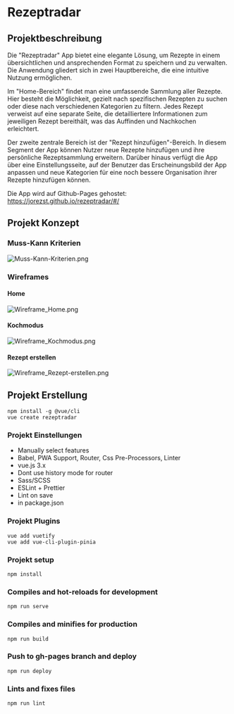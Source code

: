 # Rezeptradar
## Projektbeschreibung
Die "Rezeptradar" App bietet eine elegante Lösung, 
um Rezepte in einem übersichtlichen und ansprechenden Format
zu speichern und zu verwalten. Die Anwendung gliedert sich in zwei Hauptbereiche,
die eine intuitive Nutzung ermöglichen.

Im "Home-Bereich" findet man eine umfassende Sammlung aller Rezepte.
Hier besteht die Möglichkeit, gezielt nach spezifischen Rezepten zu suchen 
oder diese nach verschiedenen Kategorien zu filtern.
Jedes Rezept verweist auf eine separate Seite,
die detailliertere Informationen zum jeweiligen Rezept bereithält,
was das Auffinden und Nachkochen erleichtert.

Der zweite zentrale Bereich ist der "Rezept hinzufügen"-Bereich.
In diesem Segment der App können Nutzer neue Rezepte hinzufügen und ihre persönliche Rezeptsammlung erweitern.
Darüber hinaus verfügt die App über eine Einstellungsseite,
auf der Benutzer das Erscheinungsbild der App anpassen
und neue Kategorien für eine noch bessere Organisation ihrer Rezepte hinzufügen können.

Die App wird auf Github-Pages gehostet: https://jorezst.github.io/rezeptradar/#/

## Projekt Konzept
### Muss-Kann Kriterien
![Muss-Kann-Kriterien.png](public%2Fimg%2FDoku%2FMuss-Kann-Kriterien.png)
### Wireframes
#### Home
![Wireframe_Home.png](public%2Fimg%2FDoku%2FWireframe_Home.png)
#### Kochmodus
![Wireframe_Kochmodus.png](public%2Fimg%2FDoku%2FWireframe_Kochmodus.png)
#### Rezept erstellen
![Wireframe_Rezept-erstellen.png](public%2Fimg%2FDoku%2FWireframe_Rezept-erstellen.png)
## Projekt Erstellung
```
npm install -g @vue/cli
vue create rezeptradar
```
### Projekt Einstellungen
* Manually select features
* Babel, PWA Support, Router, Css Pre-Processors, Linter
* vue.js 3.x
* Dont use history mode for router 
* Sass/SCSS
* ESLint + Prettier
* Lint on save
* in package.json


### Projekt Plugins
```
vue add vuetify
vue add vue-cli-plugin-pinia
```

### Projekt setup
```
npm install
```

### Compiles and hot-reloads for development
```
npm run serve
```

### Compiles and minifies for production
```
npm run build
```

### Push to gh-pages branch and deploy
```
npm run deploy
```

### Lints and fixes files
```
npm run lint
```


